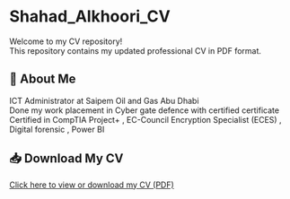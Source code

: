 # Shahad_Alkhoori_CV

Welcome to my CV repository!  
This repository contains my updated professional CV in PDF format. 

## 📄 About Me

ICT Administrator at Saipem Oil and Gas Abu Dhabi  
Done my work placement in Cyber gate defence with certified certificate 
Certified in CompTIA Project+ ,  EC-Council Encryption Specialist (ECES) , Digital forensic , Power BI 

## 📥 Download My CV
[Click here to view or download my CV (PDF)](CVSHD.pdf)
